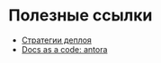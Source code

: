 # Полезные ссылки
- [Стратегии деплоя](https://thenewstack.io/deployment-strategies/)
- [Docs as a code: antora](https://antora.org/)